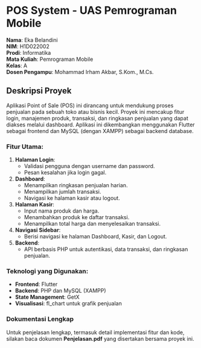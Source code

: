# POS System - UAS Pemrograman Mobile

**Nama**: Eka Belandini  
**NIM**: H1D022002  
**Prodi**: Informatika  
**Mata Kuliah**: Pemrograman Mobile  
**Kelas**: A  
**Dosen Pengampu**: Mohammad Irham Akbar, S.Kom., M.Cs.

## Deskripsi Proyek

Aplikasi Point of Sale (POS) ini dirancang untuk mendukung proses penjualan pada sebuah toko atau bisnis kecil. Proyek ini mencakup fitur login, manajemen produk, transaksi, dan ringkasan penjualan yang dapat diakses melalui dashboard. Aplikasi ini dikembangkan menggunakan Flutter sebagai frontend dan MySQL (dengan XAMPP) sebagai backend database.

### Fitur Utama:
1. **Halaman Login**: 
   - Validasi pengguna dengan username dan password.
   - Pesan kesalahan jika login gagal.
2. **Dashboard**:
   - Menampilkan ringkasan penjualan harian.
   - Menampilkan jumlah transaksi.
   - Navigasi ke halaman kasir atau logout.
3. **Halaman Kasir**:
   - Input nama produk dan harga.
   - Menambahkan produk ke daftar transaksi.
   - Menampilkan total harga dan menyelesaikan transaksi.
4. **Navigasi Sidebar**:
   - Berisi navigasi ke halaman Dashboard, Kasir, dan Logout.
5. **Backend**:
   - API berbasis PHP untuk autentikasi, data transaksi, dan ringkasan penjualan.

### Teknologi yang Digunakan:
- **Frontend**: Flutter
- **Backend**: PHP dan MySQL (XAMPP)
- **State Management**: GetX
- **Visualisasi**: fl_chart untuk grafik penjualan

### Dokumentasi Lengkap
Untuk penjelasan lengkap, termasuk detail implementasi fitur dan kode, silakan baca dokumen **Penjelasan.pdf** yang disertakan bersama proyek ini.
